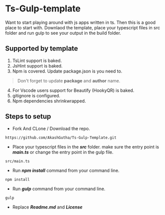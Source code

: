 # Ts-Gulp-template

Want to start playing around with js apps written in ts. Then this is a good place to start with. Downlaod the template, place your typescript files in src folder and run gulp to see your output in the build folder.

## Supported by template

1. TsLint support is baked.
2. JsHint support is baked.
3. Npm is covered. Update package.json is you need to.
>Don't forget to update **package** and **author** name.

4. For Vscode users support for Beautify (HookyQR) is baked.  
5. gitignore is configured.
6. Npm dependencies shrinkwrapped.

## Steps to setup

- Fork And CLone / Download the repo.
```
https://github.com/AkashGutha/Ts-Gulp-Template.git
```
- Place your typescript files in the _**src**_ folder. make sure the entry point is _**main.ts**_ or change the entry point in the gulp file.
```
src/main.ts
```
- Run _**npm install**_ command from your command line.
```
npm install
```
- Run _**gulp**_ command from your command line.
```
gulp
```
- Replace _**Readme.md**_ and _**License**_
